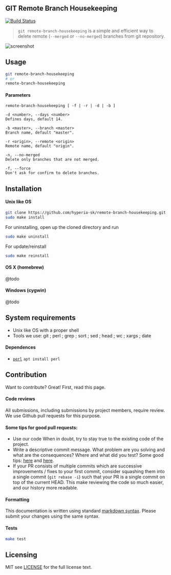 ## GIT Remote Branch Housekeeping

[![Build Status](https://travis-ci.org/hyperia-sk/remote-branch-housekeeping.svg?branch=master)](https://travis-ci.org/hyperia-sk/remote-branch-housekeeping)

> `git remote-branch-housekeeping` is a simple and efficient way to delete remote (`--merged` or `--no-merged`) branches from git repository.

![screenshot](https://user-images.githubusercontent.com/6382002/28468955-f327d632-6e34-11e7-8848-753c94dbc644.png)

## Usage

```bash
git remote-branch-housekeeping
# or 
remote-branch-housekeeping
```

#### Parameters
```
remote-branch-housekeeping [ -f | -r | -d | -b ]

-d <number>, --days <number>
Defines days, default 14.

-b <master>, --branch <master>
Branch name, default "master".

-r <origin>, --remote <origin>
Remote name, default "origin".

-n, --no-merged
Delete only branches that are not merged.

-f, --force
Don't ask for confirm to delete branches.
```

## Installation

#### Unix like OS

```bash
git clone https://github.com/hyperia-sk/remote-branch-housekeeping.git && cd remote-branch-housekeeping
sudo make install
```

For uninstalling, open up the cloned directory and run

```bash
sudo make uninstall
```

For update/reinstall

```bash
sudo make reinstall
```

#### OS X (homebrew)

@todo

#### Windows (cygwin)

@todo


## System requirements

* Unix like OS with a proper shell
* Tools we use: git ; perl ; grep ; sort ; sed ; head ; wc ; xargs ; date


#### Dependences

* [`perl`](https://www.perl.org/get.html) `apt install perl`


## Contribution 

Want to contribute? Great! First, read this page.

#### Code reviews

All submissions, including submissions by project members, require review. 
We use Github pull requests for this purpose.

#### Some tips for good pull requests:
* Use our code
  When in doubt, try to stay true to the existing code of the project.
* Write a descriptive commit message. What problem are you solving and what
  are the consequences? Where and what did you test? Some good tips:
  [here](http://robots.thoughtbot.com/5-useful-tips-for-a-better-commit-message)
  and [here](https://www.kernel.org/doc/Documentation/SubmittingPatches).
* If your PR consists of multiple commits which are successive improvements /
  fixes to your first commit, consider squashing them into a single commit
  (`git rebase -i`) such that your PR is a single commit on top of the current
  HEAD. This make reviewing the code so much easier, and our history more
  readable.

#### Formatting

This documentation is written using standard [markdown syntax](https://help.github.com/articles/markdown-basics/). Please submit your changes using the same syntax.

#### Tests

```bash
make test
```

## Licensing
MIT see [LICENSE][] for the full license text.

   [read this page]: https://github.com/hyperia-sk/remote-branch-housekeeping/blob/master/CONTRIBUTING.md
   [landing page]: https://github.com/hyperia-sk/remote-branch-housekeeping
   [LICENSE]: https://github.com/hyperia-sk/remote-branch-housekeeping/blob/master/LICENSE
